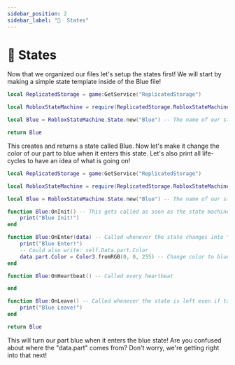 ```yaml
---
sidebar_position: 2
sidebar_label: "🔵  States"
---
```


# 🔵 States
Now that we organized our files let's setup the states first! We will start by making a simple state template inside of the Blue file!

```lua
local ReplicatedStorage = game:GetService("ReplicatedStorage")

local RobloxStateMachine = require(ReplicatedStorage.RobloxStateMachine)

local Blue = RobloxStateMachine.State.new("Blue") -- The name of our state

return Blue
```
This creates and returns a state called Blue. Now let's make it change the color of our part to blue when it enters this state. Let's also print all life-cycles to have an idea of what is going on!

```lua
local ReplicatedStorage = game:GetService("ReplicatedStorage")

local RobloxStateMachine = require(ReplicatedStorage.RobloxStateMachine)

local Blue = RobloxStateMachine.State.new("Blue") -- The name of our state

function Blue:OnInit() -- This gets called as soon as the state machine is created
	print("Blue Init!")
end

function Blue:OnEnter(data) -- Called whenever the state changes into "Blue"
	print("Blue Enter!")
	-- Could also write: self.Data.part.Color
	data.part.Color = Color3.fromRGB(0, 0, 255) -- Change color to blue!
end

function Blue:OnHeartbeat() -- Called every heartbeat

end

function Blue:OnLeave() -- Called whenever the state is left even if target gets destroyed
	print("Blue Leave!")
end

return Blue
```
This will turn our part blue when it enters the blue state! Are you confused about where the "data.part" comes from? Don't worry, we're getting right into that next!

